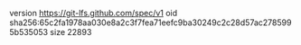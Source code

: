 version https://git-lfs.github.com/spec/v1
oid sha256:65c2fa1978aa030e8a2c3f7fea71eefc9ba30249c2c28d57ac2785995b535053
size 22893
